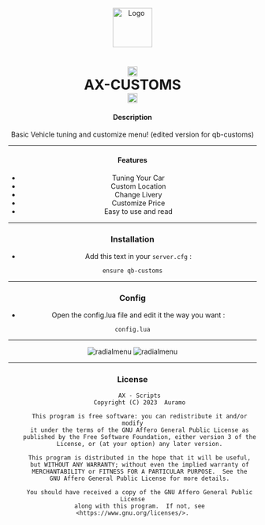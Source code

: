 


<!-- PROJECT LOGO -->
<br />
<div align="center">
  <a href="https://github.com/othneildrew/Best-README-Template">
    <img src="https://i.imgur.com/nhZsEJA.png" alt="Logo" width="80" height="80">
  </a>

 <h1 align='center'><center><img src="https://parsefiles.back4app.com/JPaQcFfEEQ1ePBxbf6wvzkPMEqKYHhPYv8boI1Rc/6f1917495f9c3478d2b2c2fae06e2f58_DTeSkwYGbO.png" alt="what image shows" height="20" width="20"></center>   AX-CUSTOMS   <center><img src="https://parsefiles.back4app.com/JPaQcFfEEQ1ePBxbf6wvzkPMEqKYHhPYv8boI1Rc/6f1917495f9c3478d2b2c2fae06e2f58_DTeSkwYGbO.png" alt="what image shows" height="20" width="20"></center></a></h1>









#### Description

Basic Vehicle tuning and customize menu! (edited version for qb-customs)

---

#### Features



- Tuning Your Car
- Custom Location
- Change Livery
- Customize Price
- Easy to use and read

---

### Installation

- Add this text in your `server.cfg` :

```
ensure qb-customs
```

---

### Config

- Open the config.lua file and edit it the way you want :

```
config.lua
```
---
![radialmenu](https://i.imgur.com/5jNlT8z.jpeg)
![radialmenu](https://i.imgur.com/q55Qsmj.jpeg)

---



### License

```
    AX - Scripts
    Copyright (C) 2023  Auramo

    This program is free software: you can redistribute it and/or modify
    it under the terms of the GNU Affero General Public License as
    published by the Free Software Foundation, either version 3 of the
    License, or (at your option) any later version.

    This program is distributed in the hope that it will be useful,
    but WITHOUT ANY WARRANTY; without even the implied warranty of
    MERCHANTABILITY or FITNESS FOR A PARTICULAR PURPOSE.  See the
    GNU Affero General Public License for more details.

    You should have received a copy of the GNU Affero General Public License
    along with this program.  If not, see <https://www.gnu.org/licenses/>.
```
